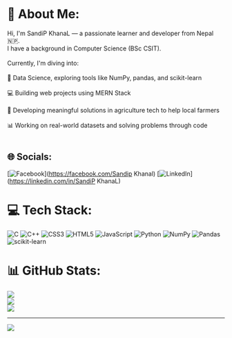# 💫 About Me:
Hi, I'm SandiP KhanaL — a passionate learner and developer from Nepal 🇳🇵.<br>I have a background in Computer Science (BSc CSIT).<br><br>Currently, I'm diving into:<br><br>🌱 Data Science, exploring tools like NumPy, pandas, and scikit-learn<br><br>💻 Building web projects using MERN Stack<br><br>🌾 Developing meaningful solutions in agriculture tech to help local farmers<br><br>📊 Working on real-world datasets and solving problems through code<br><br>


## 🌐 Socials:
[![Facebook](https://img.shields.io/badge/Facebook-%231877F2.svg?logo=Facebook&logoColor=white)](https://facebook.com/Sandip Khanal) [![LinkedIn](https://img.shields.io/badge/LinkedIn-%230077B5.svg?logo=linkedin&logoColor=white)](https://linkedin.com/in/SandiP KhanaL) 

# 💻 Tech Stack:
![C](https://img.shields.io/badge/c-%2300599C.svg?style=for-the-badge&logo=c&logoColor=white) ![C++](https://img.shields.io/badge/c++-%2300599C.svg?style=for-the-badge&logo=c%2B%2B&logoColor=white) ![CSS3](https://img.shields.io/badge/css3-%231572B6.svg?style=for-the-badge&logo=css3&logoColor=white) ![HTML5](https://img.shields.io/badge/html5-%23E34F26.svg?style=for-the-badge&logo=html5&logoColor=white) ![JavaScript](https://img.shields.io/badge/javascript-%23323330.svg?style=for-the-badge&logo=javascript&logoColor=%23F7DF1E) ![Python](https://img.shields.io/badge/python-3670A0?style=for-the-badge&logo=python&logoColor=ffdd54) ![NumPy](https://img.shields.io/badge/numpy-%23013243.svg?style=for-the-badge&logo=numpy&logoColor=white) ![Pandas](https://img.shields.io/badge/pandas-%23150458.svg?style=for-the-badge&logo=pandas&logoColor=white) ![scikit-learn](https://img.shields.io/badge/scikit--learn-%23F7931E.svg?style=for-the-badge&logo=scikit-learn&logoColor=white)
# 📊 GitHub Stats:
![](https://github-readme-stats.vercel.app/api?username=sandipkhanal7&theme=dark&hide_border=false&include_all_commits=false&count_private=false)<br/>
![](https://nirzak-streak-stats.vercel.app/?user=sandipkhanal7&theme=dark&hide_border=false)<br/>
![](https://github-readme-stats.vercel.app/api/top-langs/?username=sandipkhanal7&theme=dark&hide_border=false&include_all_commits=false&count_private=false&layout=compact)

---
[![](https://visitcount.itsvg.in/api?id=sandipkhanal7&icon=0&color=0)](https://visitcount.itsvg.in)

<!-- Proudly created with GPRM ( https://gprm.itsvg.in ) -->
